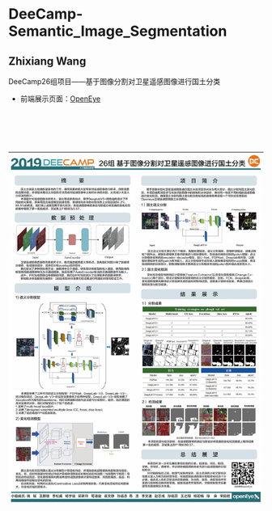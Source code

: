 # DeeCamp-Semantic_Image_Segmentation
## Zhixiang Wang

DeeCamp26组项目——基于图像分割对卫星遥感图像进行国土分类

* 前端展示页面：[OpenEye](http://49.232.23.37/index.html)
<br>
<br>
<br>
<br>

![](./26组poster展示.png)
